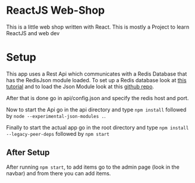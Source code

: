 # ReactJS Web-Shop

This is a little web shop written with React. This is mostly a Project to learn ReactJS and web dev

# Setup

This app uses a Rest Api which communicates with a Redis Database that has the RedisJson module loaded. To set up a Redis database look at [this tutorial](https://www.ubuntupit.com/how-to-install-and-configure-redis-on-linux-system/) and to load the Json Module look at this [github repo](https://github.com/RedisJSON/RedisJSON).

After that is done go in api/config.json and specify the redis host and port.

Now to start the Api go in the api directory and type `npm install` followed by `node --experimental-json-modules .`.

Finally to start the actual app go in the root directory and type `npm install --legacy-peer-deps` followed by `npm start`

## After Setup 

After running `npm start`, to add items go to the admin page (look in the navbar) and from there you can add items.
